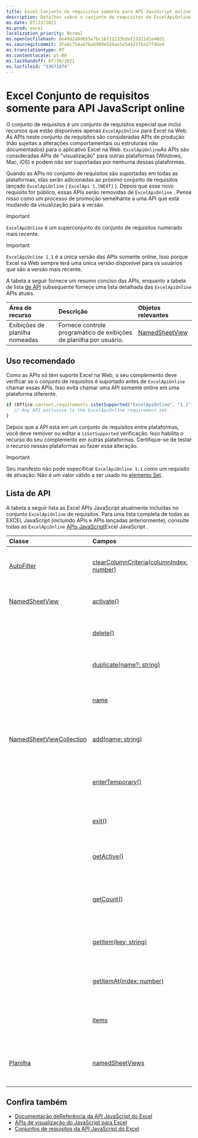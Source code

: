 ```yaml
---
title: Excel Conjunto de requisitos somente para API JavaScript online
description: Detalhes sobre o conjunto de requisitos do ExcelApiOnline.
ms.date: 07/23/2021
ms.prod: excel
localization_priority: Normal
ms.openlocfilehash: 8e49d2a9d655e7bc1bf21233bdaf23321d1e48d1
ms.sourcegitcommit: 3fa8c754a47bab909e559ae3e5d4237ba27fdbe4
ms.translationtype: MT
ms.contentlocale: pt-BR
ms.lasthandoff: 07/30/2021
ms.locfileid: "53671874"
---
```

# <a name="excel-javascript-api-online-only-requirement-set"></a>Excel Conjunto de requisitos somente para API JavaScript online

O conjunto de requisitos é um conjunto de requisitos especial que inclui recursos que estão disponíveis apenas `ExcelApiOnline` para Excel na Web. As APIs neste conjunto de requisitos são consideradas APIs de produção (não sujeitas a alterações comportamentais ou estruturais não documentados) para o aplicativo Excel na Web. `ExcelApiOnline`As APIs são consideradas APIs de "visualização" para outras plataformas (Windows, Mac, iOS) e podem não ser suportadas por nenhuma dessas plataformas.

Quando as APIs no conjunto de requisitos são suportadas em todas as plataformas, elas serão adicionadas ao próximo conjunto de requisitos lançado `ExcelApiOnline` ( `ExcelApi 1.[NEXT]` ). Depois que esse novo requisito for público, essas APIs serão removidas de `ExcelApiOnline` . Pense nisso como um processo de promoção semelhante a uma API que está mudando da visualização para a versão.

> [!IMPORTANT]
> `ExcelApiOnline` é um superconjunto do conjunto de requisitos numerado mais recente.

> [!IMPORTANT]
> `ExcelApiOnline 1.1` é a única versão das APIs somente online. Isso porque Excel na Web sempre terá uma única versão disponível para os usuários que são a versão mais recente.

A tabela a seguir fornece um resumo conciso das APIs, enquanto a tabela de lista [de API](#api-list) subsequente fornece uma lista detalhada das `ExcelApiOnline` APIs atuais.

| Área de recurso | Descrição | Objetos relevantes |
|:--- |:--- |:--- |
| Exibições de planilha nomeadas | Fornece controle programático de exibições de planilha por usuário. | [NamedSheetView](/javascript/api/excel/excel.namedsheetview) |

## <a name="recommended-usage"></a>Uso recomendado

Como as APIs só têm suporte Excel na Web, o seu complemento deve verificar se o conjunto de requisitos é suportado antes de `ExcelApiOnline` chamar essas APIs. Isso evita chamar uma API somente online em uma plataforma diferente.

```js
if (Office.context.requirements.isSetSupported("ExcelApiOnline", "1.1")) {
   // Any API exclusive to the ExcelApiOnline requirement set.
}
```

Depois que a API está em um conjunto de requisitos entre plataformas, você deve remover ou editar a `isSetSupported` verificação. Isso habilita o recurso do seu complemento em outras plataformas. Certifique-se de testar o recurso nessas plataformas ao fazer essa alteração.

> [!IMPORTANT]
> Seu manifesto não pode especificar `ExcelApiOnline 1.1` como um requisito de ativação. Não é um valor válido a ser usado no [elemento Set](../manifest/set.md).

## <a name="api-list"></a>Lista de API

A tabela a seguir lista as Excel APIs JavaScript atualmente incluídas no conjunto `ExcelApiOnline` de requisitos. Para uma lista completa de todas as EXCEL JavaScript (incluindo APIs e APIs lançadas anteriormente), consulte todas as `ExcelApiOnline` [APIs JavaScript](/javascript/api/excel?view=excel-js-online&preserve-view=true)Excel JavaScript .

| Classe | Campos | Descrição |
|:---|:---|:---|
|[AutoFilter](/javascript/api/excel/excel.autofilter)|[clearColumnCriteria(columnIndex: number)](/javascript/api/excel/excel.autofilter#clearColumnCriteria_columnIndex_)|Limpa os critérios de filtro de coluna do AutoFilter.|
|[NamedSheetView](/javascript/api/excel/excel.namedsheetview)|[activate()](/javascript/api/excel/excel.namedsheetview#activate__)|Ativa esse modo de exibição de planilha.|
||[delete()](/javascript/api/excel/excel.namedsheetview#delete__)|Remove o exibição de planilha da planilha.|
||[duplicate(name?: string)](/javascript/api/excel/excel.namedsheetview#duplicate_name_)|Cria uma cópia desse exibição de planilha.|
||[name](/javascript/api/excel/excel.namedsheetview#name)|Obtém ou define o nome do exibição de planilha.|
|[NamedSheetViewCollection](/javascript/api/excel/excel.namedsheetviewcollection)|[add(name: string)](/javascript/api/excel/excel.namedsheetviewcollection#add_name_)|Cria um novo exibição de planilha com o nome determinado.|
||[enterTemporary()](/javascript/api/excel/excel.namedsheetviewcollection#enterTemporary__)|Cria e ativa um novo modo de exibição de planilha temporária.|
||[exit()](/javascript/api/excel/excel.namedsheetviewcollection#exit__)|Sai do exibição de planilha ativa no momento.|
||[getActive()](/javascript/api/excel/excel.namedsheetviewcollection#getActive__)|Obtém a exibição de planilha ativa da planilha no momento.|
||[getCount()](/javascript/api/excel/excel.namedsheetviewcollection#getCount__)|Obtém o número de exibições de planilha nesta planilha.|
||[getItem(key: string)](/javascript/api/excel/excel.namedsheetviewcollection#getItem_key_)|Obtém uma exibição de planilha usando seu nome.|
||[getItemAt(index: number)](/javascript/api/excel/excel.namedsheetviewcollection#getItemAt_index_)|Obtém uma exibição de planilha pelo índice na coleção.|
||[items](/javascript/api/excel/excel.namedsheetviewcollection#items)|Obtém os itens filhos carregados nesta coleção.|
|[Planilha](/javascript/api/excel/excel.worksheet)|[namedSheetViews](/javascript/api/excel/excel.worksheet#namedSheetViews)|Retorna uma coleção de exibições de planilha presentes na planilha.|

## <a name="see-also"></a>Confira também

- [Documentação deReferência da API JavaScript do Excel](/javascript/api/excel?view=excel-js-online&preserve-view=true)
- [APIs de visualização do JavaScript para Excel](excel-preview-apis.md)
- [Conjuntos de requisitos da API JavaScript do Excel](excel-api-requirement-sets.md)
